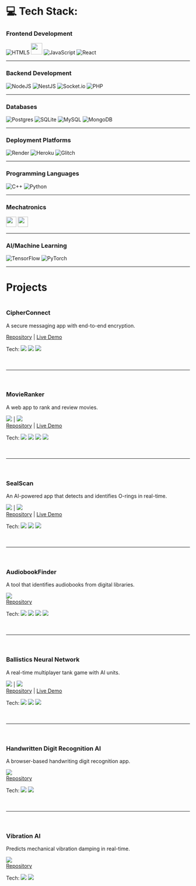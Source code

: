# 💻 Tech Stack:
### Frontend Development
![HTML5](https://img.shields.io/badge/html5-%23E34F26.svg?style=for-the-badge&logo=html5&logoColor=white)
  <img src="https://cdn.glitch.global/9b6e30d1-a1c2-46a0-a831-d48ce809e60a/Bez%20nazwy%20(29).svg?v=1751064656699" height="31">
  ![JavaScript](https://img.shields.io/badge/javascript-%23323330.svg?style=for-the-badge&logo=javascript&logoColor=%23F7DF1E)
  ![React](https://img.shields.io/badge/react-%2320232a.svg?style=for-the-badge&logo=react&logoColor=%2361DAFB)
  
---

### Backend Development
![NodeJS](https://img.shields.io/badge/node.js-6DA55F?style=for-the-badge&logo=node.js&logoColor=white) ![NestJS](https://img.shields.io/badge/nestjs-%23E0234E.svg?style=for-the-badge&logo=nestjs&logoColor=white) ![Socket.io](https://img.shields.io/badge/Socket.io-black?style=for-the-badge&logo=socket.io&badgeColor=010101) ![PHP](https://img.shields.io/badge/php-%23777BB4.svg?style=for-the-badge&logo=php&logoColor=white)
 

---

### Databases
![Postgres](https://img.shields.io/badge/postgres-%23316192.svg?style=for-the-badge&logo=postgresql&logoColor=white) ![SQLite](https://img.shields.io/badge/sqlite-%2307405e.svg?style=for-the-badge&logo=sqlite&logoColor=white) ![MySQL](https://img.shields.io/badge/mysql-4479A1.svg?style=for-the-badge&logo=mysql&logoColor=white) ![MongoDB](https://img.shields.io/badge/MongoDB-%234ea94b.svg?style=for-the-badge&logo=mongodb&logoColor=white)

---

### Deployment Platforms
![Render](https://img.shields.io/badge/Render-%46E3B7.svg?style=for-the-badge&logo=render&logoColor=white) ![Heroku](https://img.shields.io/badge/heroku-%23430098.svg?style=for-the-badge&logo=heroku&logoColor=white) ![Glitch](https://img.shields.io/badge/glitch-%233333FF.svg?style=for-the-badge&logo=glitch&logoColor=white)

---

### Programming Languages
![C++](https://img.shields.io/badge/c++-%2300599C.svg?style=for-the-badge&logo=c%2B%2B&logoColor=white) ![Python](https://img.shields.io/badge/python-3670A0?style=for-the-badge&logo=python&logoColor=ffdd54)

---

### Mechatronics
<p align="left">
  <img src="https://cdn.glitch.global/9b6e30d1-a1c2-46a0-a831-d48ce809e60a/Bez%20nazwy%20(6).svg?v=1751056282125" height="28">
  <img src="https://cdn.glitch.global/9b6e30d1-a1c2-46a0-a831-d48ce809e60a/Bez%20nazwy%20(3)%20(1).svg?v=1751054088008" height="28">
</p>

---

### AI/Machine Learning
![TensorFlow](https://img.shields.io/badge/TensorFlow-%23FF6F00.svg?style=for-the-badge&logo=TensorFlow&logoColor=white) ![PyTorch](https://img.shields.io/badge/PyTorch-%23EE4C2C.svg?style=for-the-badge&logo=PyTorch&logoColor=white)

---

# Projects

<div style="display: flex; flex-direction: column; gap: 20px;">

  <div style="min-width: 150px;">
    <h3>CipherConnect</h3>
    <p>A secure messaging app with end-to-end encryption.</p>
    <a href="https://github.com/arturr0/CipherConnect-WebSocket" target="_blank">Repository</a> | <a href="https://cipherconnect.onrender.com" target="_blank">Live Demo</a>
    <p>Tech: <img src="https://img.shields.io/badge/Node.js-339933?style=flat-square&logo=nodedotjs&logoColor=white"> <img src="https://img.shields.io/badge/Socket.io-010101?style=flat-square&logo=socketdotio"> <img src="https://img.shields.io/badge/SQLite-003B57?style=flat-square&logo=sqlite&logoColor=white"></p>
  </div>

---

  <div style="min-width: 150px;">
    <h3>MovieRanker</h3>
    <p>A web app to rank and review movies.</p>
    <img src="https://img.shields.io/badge/Repo-MovieRanker-blue?style=flat-square&logo=github"> | <img src="https://img.shields.io/badge/Live-MovieRanker-green?style=flat-square&logo=render">
    <br>
    <a href="https://github.com/arturr0/MovieRanker" target="_blank">Repository</a> | <a href="https://movieranker-gavh.onrender.com" target="_blank">Live Demo</a>
    <p>Tech: <img src="https://img.shields.io/badge/Nest.js-E0234E?style=flat-square&logo=nestjs&logoColor=white"> <img src="https://img.shields.io/badge/React-61DAFB?style=flat-square&logo=react&logoColor=black"> <img src="https://img.shields.io/badge/PostgreSQL-4169E1?style=flat-square&logo=postgresql&logoColor=white"> <img src="https://img.shields.io/badge/TMDB-01D277?style=flat-square&logo=themoviedatabase&logoColor=white"></p>
  </div>

--- 

 <div style="min-width: 150px;">
    <h3>SealScan</h3>
    <p>An AI-powered app that detects and identifies O-rings in real-time.</p>
    <img src="https://img.shields.io/badge/Repo-SealScan-blue?style=flat-square&logo=github"> | <img src="https://img.shields.io/badge/Live-SealScan-green?style=flat-square&logo=render">
    <br>
    <a href="https://github.com/arturr0/oring-recognition-vite" target="_blank">Repository</a> | <a href="https://oring-recognition-vite.onrender.com" target="_blank">Live Demo</a>
    <p>Tech: <img src="https://img.shields.io/badge/React-61DAFB?style=flat-square&logo=react&logoColor=black"> <img src="https://img.shields.io/badge/ONNX-005CED?style=flat-square&logo=onnx&logoColor=white"> <img src="https://img.shields.io/badge/WebGPU-5A45FF?style=flat-square"></p>
  </div>

---

<div style="min-width: 150px;">
    <h3>AudiobookFinder</h3>
    <p>A tool that identifies audiobooks from digital libraries.</p>
    <img src="https://img.shields.io/badge/Repo-AudiobookFinder-blue?style=flat-square&logo=github">
    <br>
    <a href="https://github.com/arturr0/audiobook-finder" target="_blank">Repository</a>
    <p>Tech: <img src="https://img.shields.io/badge/Node.js-339933?style=flat-square&logo=nodedotjs&logoColor=white"> <img src="https://img.shields.io/badge/Axios-5A29E4?style=flat-square&logo=axios&logoColor=white"> <img src="https://img.shields.io/badge/Puppeteer-40B5A4?style=flat-square&logo=puppeteer&logoColor=white"> <img src="https://img.shields.io/badge/Cheerio-FF9E0F?style=flat-square"></p>
  </div>

---

<div style="min-width: 150px;">
    <h3>Ballistics Neural Network</h3>
    <p>A real-time multiplayer tank game with AI units.</p>
    <img src="https://img.shields.io/badge/Repo-BallisticsNN-blue?style=flat-square&logo=github"> | <img src="https://img.shields.io/badge/Live-BallisticsNN-green?style=flat-square&logo=render">
    <br>
    <a href="https://github.com/arturr0/ai-tillery" target="_blank">Repository</a> | <a href="https://oring-recognition-vite.onrender.com" target="_blank">Live Demo</a>
    <p>Tech: <img src="https://img.shields.io/badge/Node.js-339933?style=flat-square&logo=nodedotjs&logoColor=white"> <img src="https://img.shields.io/badge/Socket.io-010101?style=flat-square&logo=socketdotio"> <img src="https://img.shields.io/badge/Matter.js-000000?style=flat-square"></p>
  </div>

---

<div style="min-width: 150px;">
    <h3>Handwritten Digit Recognition AI</h3>
    <p>A browser-based handwriting digit recognition app.</p>
    <img src="https://img.shields.io/badge/Repo-HandwritingAI-blue?style=flat-square&logo=github">
    <br>
    <a href="https://github.com/arturr0/HWR" target="_blank">Repository</a>
    <p>Tech: <img src="https://img.shields.io/badge/Node.js-339933?style=flat-square&logo=nodedotjs&logoColor=white"> <img src="https://img.shields.io/badge/MNIST-000000?style=flat-square"></p>
  </div>

---

<div style="min-width: 150px;">
    <h3>Vibration AI</h3>
    <p>Predicts mechanical vibration damping in real-time.</p>
    <img src="https://img.shields.io/badge/Repo-VibrationAI-blue?style=flat-square&logo=github">
    <br>
    <a href="https://github.com/arturr0/vibration-ai" target="_blank">Repository</a>
    <p>Tech: <img src="https://img.shields.io/badge/C++-00599C?style=flat-square&logo=cplusplus&logoColor=white"> <img src="https://img.shields.io/badge/Allegro-5-000000?style=flat-square"></p>
  </div>
</div>
